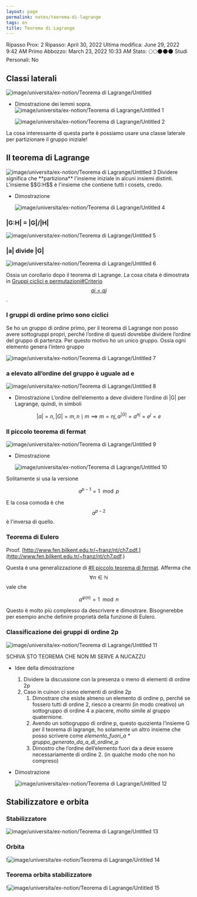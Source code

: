 ```yaml
---
layout: page
permalink: notes/teorema-di-lagrange
tags: en
title: Teorema di Lagrange
---
```


Ripasso Prox: 2
Ripasso: April 30, 2022
Ultima modifica: June 29, 2022 9:42 AM
Primo Abbozzo: March 23, 2022 10:33 AM
Stato: 🌕🌕🌑🌑🌑
Studi Personali: No


## Classi laterali

<img src="/images/notes/image/universita/ex-notion/Teorema di Lagrange/Untitled.png" alt="image/universita/ex-notion/Teorema di Lagrange/Untitled">

- Dimostrazione dei lemmi sopra.
    <img src="/images/notes/image/universita/ex-notion/Teorema di Lagrange/Untitled 1.png" alt="image/universita/ex-notion/Teorema di Lagrange/Untitled 1">

    <img src="/images/notes/image/universita/ex-notion/Teorema di Lagrange/Untitled 2.png" alt="image/universita/ex-notion/Teorema di Lagrange/Untitled 2">

La cosa interessante di questa parte è possiamo usare una classe laterale per partizionare il gruppo iniziale!
## Il teorema di Lagrange

<img src="/images/notes/image/universita/ex-notion/Teorema di Lagrange/Untitled 3.png" alt="image/universita/ex-notion/Teorema di Lagrange/Untitled 3">
Dividere significa che **partiziona** l'insieme iniziale in alcuni insiemi distinti.
L'insieme $$G:H$$ è l'insieme che contiene tutti i cosets, credo.

- Dimostrazione

    <img src="/images/notes/image/universita/ex-notion/Teorema di Lagrange/Untitled 4.png" alt="image/universita/ex-notion/Teorema di Lagrange/Untitled 4">


### |G:H|  = |G|/|H|

<img src="/images/notes/image/universita/ex-notion/Teorema di Lagrange/Untitled 5.png" alt="image/universita/ex-notion/Teorema di Lagrange/Untitled 5">

### |a| divide |G|

<img src="/images/notes/image/universita/ex-notion/Teorema di Lagrange/Untitled 6.png" alt="image/universita/ex-notion/Teorema di Lagrange/Untitled 6">

Ossia un corollario dopo il teorema di Lagrange. La cosa citata è dimostrata in [Gruppi ciclici e permutazioni#Criterio $$a {i} = a {j}$$](/notes/gruppi-ciclici-e-permutazioni#criterio-$$a-{i}-=-a-{j}$$).


### I gruppi di ordine primo sono ciclici

Se ho un gruppo di ordine primo, per il teorema di Lagrange non posso avere sottogruppi propri, perché l’ordine di questi dovrebbe dividere l’ordine del gruppo di partenza. Per questo motivo ho un unico gruppo. Ossia ogni elemento genera l’intero gruppo

<img src="/images/notes/image/universita/ex-notion/Teorema di Lagrange/Untitled 7.png" alt="image/universita/ex-notion/Teorema di Lagrange/Untitled 7">


### a elevato all’ordine del gruppo è uguale ad e

<img src="/images/notes/image/universita/ex-notion/Teorema di Lagrange/Untitled 8.png" alt="image/universita/ex-notion/Teorema di Lagrange/Untitled 8">

- Dimostrazione
    L’ordine dell’elemento a deve dividere l’ordine di |G| per Lagrange, quindi, in simboli

$$
|a| =n, |G| = m, n \mid m \implies m = nj, a^{|G|} = a^{nj} = e ^j = e
$$



### Il piccolo teorema di fermat

<img src="/images/notes/image/universita/ex-notion/Teorema di Lagrange/Untitled 9.png" alt="image/universita/ex-notion/Teorema di Lagrange/Untitled 9">

- Dimostrazione

    <img src="/images/notes/image/universita/ex-notion/Teorema di Lagrange/Untitled 10.png" alt="image/universita/ex-notion/Teorema di Lagrange/Untitled 10">
Solitamente si usa la versione

$$
a^{p - 1} = 1 \mod  p
$$

E la cosa comoda è che $$a^{p - 2}$$ è l'inversa di quello.

### Teorema di Eulero
Proof. [http://www.fen.bilkent.edu.tr/~franz/nt/ch7.pdf.](http://www.fen.bilkent.edu.tr/~franz/nt/ch7.pdf.)

Questa è una generalizzazione di [#Il piccolo teorema di fermat](#il-piccolo-teorema-di-fermat).
Afferma che $$\forall n \in \mathbb{N}$$ vale che

$$
a^{\varphi(n)} = 1 \mod n
$$


Questo è molto più complesso da descrivere e dimostrare. Bisognerebbe per esempio anche definire proprietà della funzione di Eulero.

### Classificazione dei gruppi di ordine 2p

<img src="/images/notes/image/universita/ex-notion/Teorema di Lagrange/Untitled 11.png" alt="image/universita/ex-notion/Teorema di Lagrange/Untitled 11">

SCHIVA STO TEOREMA CHE NON MI SERVE A NUCAZZU

- Idee della dimostrazione
    1. Dividere la discussione con la presenza o meno di elementi di ordine 2p
    2. Caso in cuinon ci sono elementi di ordine 2p
        1. Dimostrare che esiste almeno un elemento di ordine p, perché se fossero tutti di ordine 2, riesco a crearmi (in modo creativo) un sottogruppo di ordine 4 a piacere, molto simile al gruppo quaternione.
        2. Avendo un sottogruppo di ordine p, questo quozienta l’insieme G per il teorema di lagrange, ho solamente un altro insieme che posso scrivere come
        *elemento_fuori_a * gruppo_generato_da_a_di_ordine_p*
        3. Dimostro che l’ordine dell’elemento fuori da a deve essere necessariamente di ordine 2. (in qualche modo che non ho compreso)
- Dimostrazione

    <img src="/images/notes/image/universita/ex-notion/Teorema di Lagrange/Untitled 12.png" alt="image/universita/ex-notion/Teorema di Lagrange/Untitled 12">


## Stabilizzatore e orbita

### Stabilizzatore

<img src="/images/notes/image/universita/ex-notion/Teorema di Lagrange/Untitled 13.png" alt="image/universita/ex-notion/Teorema di Lagrange/Untitled 13">

### Orbita

!<img src="/images/notes/image/universita/ex-notion/Teorema di Lagrange/Untitled 14.png" alt="image/universita/ex-notion/Teorema di Lagrange/Untitled 14">

### Teorema orbita stabilizzatore

!<img src="/images/notes/image/universita/ex-notion/Teorema di Lagrange/Untitled 15.png" alt="image/universita/ex-notion/Teorema di Lagrange/Untitled 15">